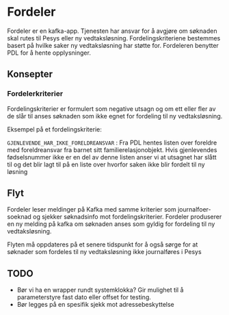 # Fordeler
Fordeler er en kafka-app.
Tjenesten har ansvar for å avgjøre om søknaden skal rutes til Pesys eller ny vedtaksløsning.
Fordelingskriteriene bestemmes basert på hvilke saker ny vedtaksløsning har støtte for.
Fordeleren benytter PDL for å hente opplysninger.

## Konsepter

### Fordelerkriterier

Fordelingskriterier er formulert som negative utsagn og om ett eller fler av de slår til anses søknaden som ikke egnet for fordeling til ny vedtaksløsning.

Eksempel på et fordelingskriterie:

`GJENLEVENDE_HAR_IKKE_FORELDREANSVAR` : Fra PDL hentes listen over foreldre med foreldreansvar fra barnet sitt familierelasjonobjekt.
Hvis gjenlevendes fødselsnummer ikke er en del av denne listen anser vi at utsagnet har slått til og det blir lagt til på en liste over hvorfor saken ikke blir fordelt til ny løsning 


## Flyt

Fordeler leser meldinger på Kafka med samme kriterier som journalfoer-soeknad og sjekker søknadsinfo mot fordelingskriterier. Fordeler produserer en ny melding på kafka om søknaden anses som gyldig for fordeling til ny vedtaksløsning.

Flyten må oppdateres på et senere tidspunkt for å også sørge for at søknader som fordeles til ny vedtaksløsning ikke journalføres i Pesys

## TODO
* Bør vi ha en wrapper rundt systemklokka? Gir mulighet til å parameterstyre fast dato eller offset for testing.
* Bør legges på en spesifik sjekk mot adressebeskyttelse
